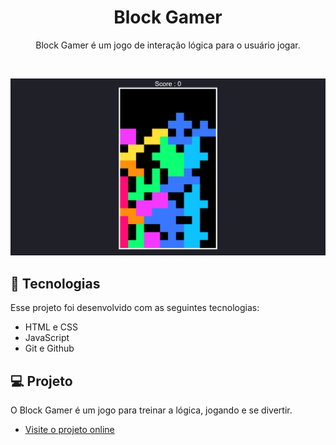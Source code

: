 <h1 align="center">Block Gamer</h1>

<p align="center">Block Gamer é um jogo de interação lógica para o usuário jogar. <br/>
</p>

<br>

<p align="center">
  <img alt="Block Gamer app" src="gamer.png" width="100%" height="70%">
</p>

## 🚀 Tecnologias

Esse projeto foi desenvolvido com as seguintes tecnologias:

- HTML e CSS
- JavaScript
- Git e Github

## 💻 Projeto

O Block Gamer é um jogo para treinar a lógica, jogando e se divertir.

- [Visite o projeto online](https://block-game-rho.vercel.app/)
